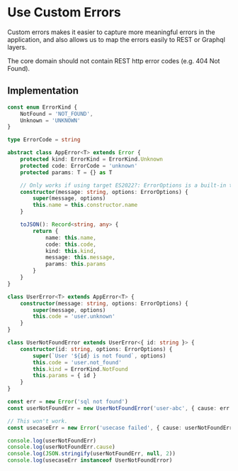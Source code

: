 # Use Custom Errors


Custom errors makes it easier to capture more meaningful errors in the application, and also allows us to map the errors easily to REST or Graphql layers.

The core domain should not contain REST http error codes (e.g. 404 Not Found).


## Implementation

```typescript
const enum ErrorKind {
    NotFound = 'NOT_FOUND',
    Unknown = 'UNKNOWN'
}

type ErrorCode = string

abstract class AppError<T> extends Error {
    protected kind: ErrorKind = ErrorKind.Unknown
    protected code: ErrorCode = 'unknown'
    protected params: T = {} as T

    // Only works if using target ES2022?: ErrorOptions is a built-in type.
    constructor(message: string, options: ErrorOptions) {
        super(message, options)
        this.name = this.constructor.name
    }

    toJSON(): Record<string, any> {
        return {
            name: this.name,
            code: this.code,
            kind: this.kind,
            message: this.message,
            params: this.params
        }
    }
}

class UserError<T> extends AppError<T> {
    constructor(message: string, options: ErrorOptions) {
        super(message, options)
        this.code = 'user.unknown'
    }
}

class UserNotFoundError extends UserError<{ id: string }> {
    constructor(id: string, options: ErrorOptions) {
        super(`User '${id} is not found`, options)
        this.code = 'user.not_found'
        this.kind = ErrorKind.NotFound
        this.params = { id }
    }
}

const err = new Error('sql not found')
const userNotFoundErr = new UserNotFoundError('user-abc', { cause: err })

// This won't work.
const usecaseErr = new Error('usecase failed', { cause: userNotFoundErr })

console.log(userNotFoundErr)
console.log(userNotFoundErr.cause)
console.log(JSON.stringify(userNotFoundErr, null, 2))
console.log(usecaseErr instanceof UserNotFoundError)
```
